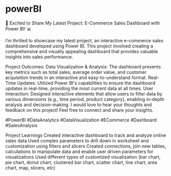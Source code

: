 # powerBI
🚀 Excited to Share My Latest Project: E-Commerce Sales Dashboard with Power BI! 📊

I’m thrilled to showcase my latest project, an interactive e-commerce sales dashboard developed using Power BI. This project involved creating a comprehensive and visually appealing dashboard that provides valuable insights into sales performance.

Project Outcomes:
Data Visualization & Analysis: The dashboard presents key metrics such as total sales, average order value, and customer acquisition trends in an interactive and easy-to-understand format.
Real-Time Updates: Utilized Power BI's capabilities to ensure the dashboard updates in real-time, providing the most current data at all times.
User Interaction: Designed interactive elements that allow users to filter data by various dimensions (e.g., time period, product category), enabling in-depth analysis and decision-making.
I would love to hear your thoughts and feedback on this project! Feel free to connect and share your insights.

#PowerBI #DataAnalytics #DataVisualization #ECommerce #Dashboard #SalesAnalysis

Project Learnings
Created interactive dashboard to track and analyze online sales data
Used complex parameters to drill down in worksheet and customization using filters and slicers
Created connections, join new tables, calculations to manipulate data and enable user driven parameters for visualizations
Used different types of customized visualization (bar chart, pie chart, donut chart, clustered bar chart, scatter chart, line chart, area chart, map, slicers, etc)
